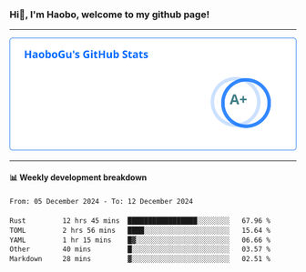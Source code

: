 <!--<h2 align="center"> Hi👋, I'm Haobo, welcome to my github page! </h2>-->
### Hi👋, I'm Haobo, welcome to my github page!
-------

<img href="https://github.com/HaoboGu" src="assets/stats.svg" alt="github stats" /> 

-------

#### 📊 **Weekly development breakdown**
<!--START_SECTION:waka-->

```txt
From: 05 December 2024 - To: 12 December 2024

Rust         12 hrs 45 mins  █████████████████░░░░░░░░   67.96 %
TOML         2 hrs 56 mins   ████░░░░░░░░░░░░░░░░░░░░░   15.64 %
YAML         1 hr 15 mins    █▓░░░░░░░░░░░░░░░░░░░░░░░   06.66 %
Other        40 mins         █░░░░░░░░░░░░░░░░░░░░░░░░   03.57 %
Markdown     28 mins         ▓░░░░░░░░░░░░░░░░░░░░░░░░   02.51 %
```

<!--END_SECTION:waka-->
<!--
backup url: https://github-readme-status-dusky-ten.vercel.app/api?username=HaoboGu&count_private=true&show_icons=true&theme=transparent&border_color=2f80ed
-->
<!--
**HaoboGu/HaoboGu** is a ✨ _special_ ✨ repository because its `README.md` (this file) appears on your GitHub profile.

Here are some ideas to get you started:

- 🔭 I’m currently working on AI-assisted programming tools
- 🌱 I’m currently learning ...
- 👯 I’m looking to collaborate on ...
- 🤔 I’m looking for help with ...
- 💬 Ask me about ...
- 📫 How to reach me: ...
- 😄 Pronouns: ...
- ⚡ Fun fact: ...
-->
